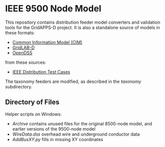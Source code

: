 # IEEE 9500 Node Model

This repository contains distribution feeder model converters and 
validation tools for the GridAPPS-D project. It is also a standalone 
source of models in these formats:

* [Common Information Model (CIM)](http://gridappsd.readthedocs.io/en/latest/developer_resources/index.html#cim-documentation) 
* [GridLAB-D](http://gridlab-d.shoutwiki.com/wiki/Index) 
* [OpenDSS](https://sourceforge.net/projects/electricdss/)

from these sources:

* [IEEE Distribution Test Cases](http://ewh.ieee.org/soc/pes/dsacom/testfeeders/) 

The taxonomy feeders are modified, as described in the _taxonomy_ subdirectory.

## Directory of Files

Helper scripts on Windows:

* _Archive_ contains unused files for the original 8500-node model, and earlier versions of the 9500-node model
* _WireData.dss_ overhead wire and underground conductor data
* _AddBusXY.py_ fills in missing XY coordinates

